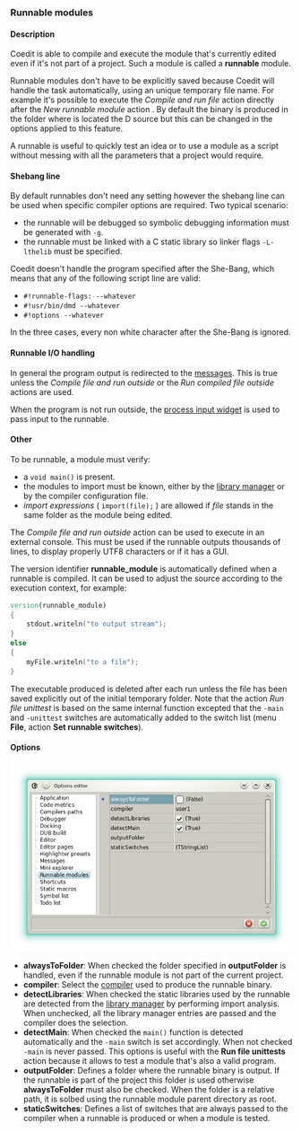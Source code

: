 ### Runnable modules

#### Description

Coedit is able to compile and execute the module that's currently edited even if it's not part of a project.
Such a module is called a **runnable** module.

Runnable modules don't have to be explicitly saved because Coedit will handle the task automatically, using an unique temporary file name.
For example it's possible to execute the _Compile and run file_ action directly after the _New runnable module_ action .
By default the binary is produced in the folder where is located the D source but this can be changed in the options applied to this feature.

A runnable is useful to quickly test an idea or to use a module as a script without messing with all the parameters that a project would require.

#### Shebang line

By default runnables don't need any setting however the shebang line can be used when specific compiler options are required.
Two typical scenario:

- the runnable will be debugged so symbolic debugging information must be generated with `-g`.
- the runnable must be linked with a C static library so linker flags `-L-lthelib` must be specified.

Coedit doesn't handle the program specified after the She-Bang, which means that any of the following script line are valid:

- `#!runnable-flags: --whatever`
- `#!usr/bin/dmd --whatever`
- `#!options --whatever`

In the three cases, every non white character after the She-Bang is ignored.

#### Runnable I/O handling

In general the program output is redirected to the [messages](widgets_messages).
This is true unless the _Compile file and run outside_ or the _Run compiled file outside_ actions are used.

When the program is not run outside, the [process input widget](widgets_process_input) is used to pass input to the runnable.

#### Other

To be runnable, a module must verify:

- a `void main()` is present.
- the modules to import must be known, either by the [library manager](widgets_library_manager) or by the compiler configuration file.
- _import expressions_ ( `import(file);` ) are allowed if _file_ stands in the same folder as the module being edited.

The _Compile file and run outside_ action can be used to execute in an external console.
This must be used if the runnable outputs thousands of lines, to display properly UTF8 characters or if it has a GUI.

The version identifier **runnable_module** is automatically defined when a runnable is compiled.
It can be used to adjust the source according to the execution context, for example:

```D
version(runnable_module)
{
    stdout.writeln("to output stream");
}
else
{
    myFile.writeln("to a file");
}
```

The executable produced is deleted after each run unless the file has been saved explicitly out of the initial temporary folder.
Note that the action _Run file unittest_ is based on the same internal function excepted that the `-main` and `-unittest` switches are automatically added to the switch list (menu **File**, action **Set runnable switches**).

#### Options

![](img/options_runnables.png)

- __alwaysToFolder__: When checked the folder specified in __outputFolder__ is handled, even if the runnable module is not part of the current project.
- __compiler__: Select the [compiler](options_compilers_paths) used to produce the runnable binary.
- __detectLibraries__: When checked the static libraries used by the runnable are detected from the [library manager](widgets_library_manager) by performing import analysis. When unchecked, all the library manager entries are passed and the compiler does the selection.
- __detectMain__: When checked the `main()` function is detected automatically and the `-main` switch is set accordingly. When not checked `-main` is never passed. This options is useful with the **Run file unittests** action because it allows to test a module that's also a valid program.
- __outputFolder__: Defines a folder where the runnable binary is output. If the runnable is part of the project this folder is used otherwise __alwaysToFolder__ must also be checked. When the folder is a relative path, it is solbed using the runnable module parent directory as root.
- __staticSwitches__: Defines a list of switches that are always passed to the compiler when a runnable is produced or when a module is tested.
